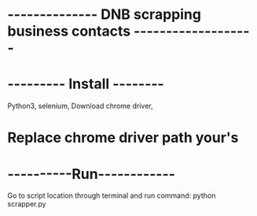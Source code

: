 # -------------- DNB scrapping business contacts -------------------

# --------- Install --------
Python3, selenium, Download chrome driver,

# Replace chrome driver path your's

# ----------Run------------
Go to script location through terminal and run command:
python scrapper.py
